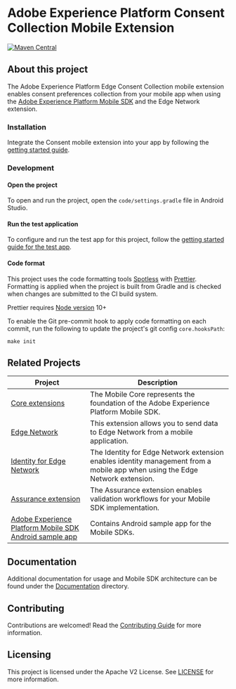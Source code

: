 # Adobe Experience Platform Consent Collection Mobile Extension
[![Maven Central](https://img.shields.io/maven-metadata/v.svg?label=edgeconsent&logo=android&logoColor=white&metadataUrl=https%3A%2F%2Frepo1.maven.org%2Fmaven2%2Fcom%2Fadobe%2Fmarketing%2Fmobile%2Fedgeconsent%2Fmaven-metadata.xml)](https://mvnrepository.com/artifact/com.adobe.marketing.mobile/edgeconsent)

## About this project

The Adobe Experience Platform Edge Consent Collection mobile extension enables consent preferences collection from your mobile app when using the [Adobe Experience Platform Mobile SDK](https://developer.adobe.com/client-sdks) and the Edge Network extension.

### Installation

Integrate the Consent mobile extension into your app by following the [getting started guide](Documentation/getting-started.md).

### Development

#### Open the project

To open and run the project, open the `code/settings.gradle` file in Android Studio.

#### Run the test application

To configure and run the test app for this project, follow the [getting started guide for the test app](Documentation/getting-started-test-app.md).

#### Code format

This project uses the code formatting tools [Spotless](https://github.com/diffplug/spotless/tree/main/plugin-gradle) with [Prettier](https://prettier.io/). Formatting is applied when the project is built from Gradle and is checked when changes are submitted to the CI build system.

Prettier requires [Node version](https://nodejs.org/en/download/releases/) 10+

To enable the Git pre-commit hook to apply code formatting on each commit, run the following to update the project's git config `core.hooksPath`:
```
make init
```

## Related Projects

| Project                                                      | Description                                                  |
| ------------------------------------------------------------ | ------------------------------------------------------------ |
| [Core extensions](https://github.com/adobe/aepsdk-core-android)                      | The Mobile Core represents the foundation of the Adobe Experience Platform Mobile SDK.               |
| [Edge Network](https://github.com/adobe/aepsdk-edge-android)                      | This extension allows you to send data to Edge Network from a mobile application.               |
| [Identity for Edge Network](https://github.com/adobe/aepsdk-edgeidentity-android) | The Identity for Edge Network extension enables identity management from a mobile app when using the Edge Network extension. |
| [Assurance extension](https://github.com/adobe/aepsdk-assurance-android)                      | The Assurance extension enables validation workflows for your Mobile SDK implementation.              |
| [Adobe Experience Platform Mobile SDK Android sample app](https://github.com/adobe/aepsdk-sample-app-android) | Contains Android sample app for the Mobile SDKs.                 |

## Documentation

Additional documentation for usage and Mobile SDK architecture can be found under the [Documentation](Documentation) directory.

## Contributing

Contributions are welcomed! Read the [Contributing Guide](./.github/CONTRIBUTING.md) for more information.

## Licensing

This project is licensed under the Apache V2 License. See [LICENSE](LICENSE) for more information.
